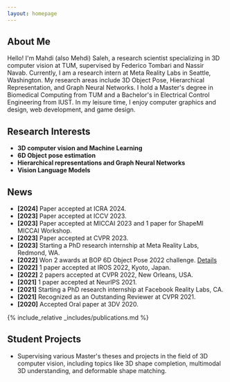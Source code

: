 ```yaml
---
layout: homepage
---
```


## About Me

Hello! I'm Mahdi (also Mehdi) Saleh, a research scientist specializing in 3D computer vision at TUM, supervised by Federico Tombari and Nassir Navab. Currently, I am a research intern at Meta Reality Labs in Seattle, Washington. My research areas include 3D Object Pose, Hierarchical Representation, and Graph Neural Networks. I hold a Master's degree in Biomedical Computing from TUM and a Bachelor's in Electrical Control Engineering from IUST. In my leisure time, I enjoy computer graphics and design, web development, and game design.

## Research Interests

- **3D computer vision and Machine Learning**
- **6D Object pose estimation**
- **Hierarchical representations and Graph Neural Networks**
- **Vision Language Models**


## News

- **[2024]** Paper accepted at ICRA 2024.
- **[2023]** Paper accepted at ICCV 2023.
- **[2023]** Paper accepted at MICCAI 2023 and 1 paper for ShapeMI MICCAI Workshop.
- **[2023]** Paper accepted at CVPR 2023.
- **[2023]** Starting a PhD research internship at Meta Reality Labs, Redmond, WA.
- **[2022]** Won 2 awards at BOP 6D Object Pose 2022 challenge. [Details](http://cmp.felk.cvut.cz/sixd/workshop_2022/)
- **[2022]** 1 paper accepted at IROS 2022, Kyoto, Japan.
- **[2022]** 2 papers accepted at CVPR 2022, New Orleans, USA.
- **[2021]** 1 paper accepted at NeurIPS 2021.
- **[2021]** Starting a PhD research internship at Facebook Reality Labs, CA.
- **[2021]** Recognized as an Outstanding Reviewer at CVPR 2021.
- **[2020]** Accepted Oral paper at 3DV 2020.


{% include_relative _includes/publications.md %}


## Student Projects

- Supervising various Master's theses and projects in the field of 3D computer vision, including topics like 3D shape completion, multimodal 3D understanding, and deformable shape matching.

<!-- 
{% include_relative _includes/services.md %} -->

